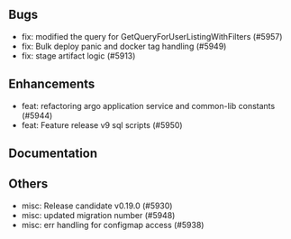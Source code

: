 ## Bugs
- fix: modified the query for GetQueryForUserListingWithFilters (#5957)
- fix: Bulk deploy panic and docker tag handling (#5949)
- fix: stage artifact logic  (#5913)
## Enhancements
- feat: refactoring argo application service and common-lib constants (#5944)
- feat: Feature release v9 sql scripts (#5950)
## Documentation
## Others
- misc: Release candidate v0.19.0 (#5930)
- misc: updated migration number (#5948)
- misc: err handling for configmap access (#5938)
